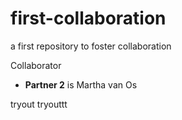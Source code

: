 # first-collaboration
a first repository to foster collaboration

Collaborator
- **Partner 2** is Martha van Os

tryout tryouttt 
